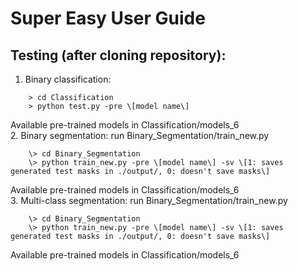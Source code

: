 # Super Easy User Guide  
## Testing (after cloning repository):   
1. Binary classification:  
```
    > cd Classification  
    > python test.py -pre \[model name\] 
```
Available pre-trained models in Classification/models_6  
2. Binary segmentation: run Binary_Segmentation/train_new.py
```
    \> cd Binary_Segmentation  
    \> python train_new.py -pre \[model name\] -sv \[1: saves generated test masks in ./output/, 0: doesn't save masks\]  
```
Available pre-trained models in Classification/models_6  
3. Multi-class segmentation: run Binary_Segmentation/train_new.py  
```
    \> cd Binary_Segmentation  
    \> python train_new.py -pre \[model name\] -sv \[1: saves generated test masks in ./output/, 0: doesn't save masks\]  
```
Available pre-trained models in Classification/models_6  
